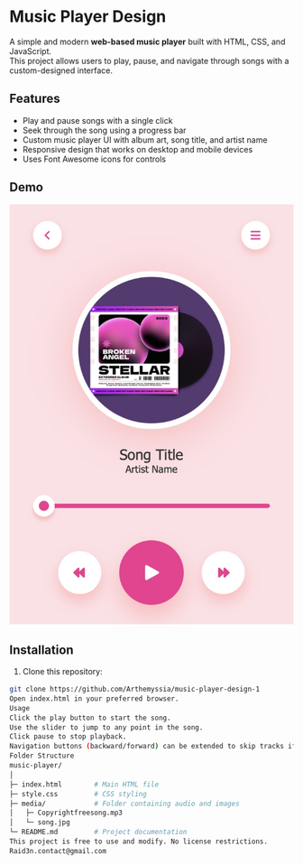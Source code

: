 # Music Player Design

A simple and modern **web-based music player** built with HTML, CSS, and JavaScript.  
This project allows users to play, pause, and navigate through songs with a custom-designed interface.

## Features

- Play and pause songs with a single click
- Seek through the song using a progress bar
- Custom music player UI with album art, song title, and artist name
- Responsive design that works on desktop and mobile devices
- Uses Font Awesome icons for controls

## Demo

![Music Player Screenshot](<media/Preview.jpeg>)

## Installation

1. Clone this repository:
```bash
git clone https://github.com/Arthemyssia/music-player-design-1
Open index.html in your preferred browser.
Usage
Click the play button to start the song.
Use the slider to jump to any point in the song.
Click pause to stop playback.
Navigation buttons (backward/forward) can be extended to skip tracks if you add multiple songs.
Folder Structure
music-player/
│
├─ index.html        # Main HTML file
├─ style.css         # CSS styling
├─ media/            # Folder containing audio and images
│   ├─ Copyrightfreesong.mp3
│   └─ song.jpg
└─ README.md         # Project documentation
This project is free to use and modify. No license restrictions.
Raid3n.contact@gmail.com